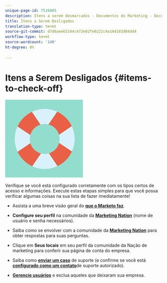 ```yaml
---
unique-page-id: 7516605
description: Itens a serem desmarcados - Documentos do Marketing - Documentação do produto
title: Itens a Serem Desligados
translation-type: tm+mt
source-git-commit: d7d6aee63144c472e02fe0221c4a164183d04dd4
workflow-type: tm+mt
source-wordcount: '149'
ht-degree: 0%

---
```



# Itens a Serem Desligados {#items-to-check-off}

![](assets/life-preserver.jpg)

Verifique se você está configurado corretamente com os tipos certos de acesso e informações. Execute estas etapas simples para que você possa verificar algumas coisas na sua lista de fazer imediatamente!

* Assista a uma breve visão geral do [**que o Marketo faz**](https://pages2.marketo.com/demoFull.html).

* **Configure seu perfil** na comunidade da [**Marketing Nation**](https://nation.marketo.com/) (nome de usuário e senha necessários).

* Saiba como se envolver com a comunidade da [**Marketing Nation**](https://nation.marketo.com/t5/About-Community/ct-p/about-community) para obter respostas para suas perguntas.

* Clique em **Seus locais** em seu perfil da comunidade da Nação de marketing para conferir sua página de conta do empresa.

* Saiba como [**enviar um caso**](https://nation.marketo.com/t5/Knowledgebase/Submitting-a-Support-Case-to-Marketo-Support/ta-p/252201) de suporte (e confirme se você está [**configurado como um contato**](https://nation.marketo.com/t5/Knowledgebase/Managing-Authorized-Support-Contacts/ta-p/254341)de suporte autorizado).

* [**Gerencie usuários**](/help/marketo/product-docs/administration/users-and-roles/managing-marketo-users.md) e exclua aqueles que deixaram sua empresa.
